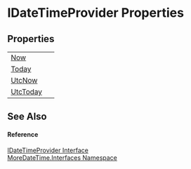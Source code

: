 # IDateTimeProvider Properties




## Properties
<table>
<tr>
<td><a href="P_MoreDateTime_Interfaces_IDateTimeProvider_Now.md">Now</a></td>
<td> </td></tr>
<tr>
<td><a href="P_MoreDateTime_Interfaces_IDateTimeProvider_Today.md">Today</a></td>
<td> </td></tr>
<tr>
<td><a href="P_MoreDateTime_Interfaces_IDateTimeProvider_UtcNow.md">UtcNow</a></td>
<td> </td></tr>
<tr>
<td><a href="P_MoreDateTime_Interfaces_IDateTimeProvider_UtcToday.md">UtcToday</a></td>
<td> </td></tr>
</table>

## See Also


#### Reference
<a href="T_MoreDateTime_Interfaces_IDateTimeProvider.md">IDateTimeProvider Interface</a>  
<a href="N_MoreDateTime_Interfaces.md">MoreDateTime.Interfaces Namespace</a>  

